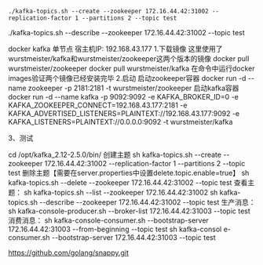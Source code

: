     ./kafka-topics.sh --create --zookeeper 172.16.44.42:31002 --replication-factor 1 --partitions 2 --topic test
./kafka-topics.sh --describe --zookeeper 172.16.44.42:31002 --topic test

docker kafka 单节点
宿主机IP: 192.168.43.177
1.下载镜像
这里使用了wurstmeister/kafka和wurstmeister/zookeeper这两个版本的镜像
docker pull wurstmeister/zookeeper
docker pull wurstmeister/kafka
在命令中运行docker images验证两个镜像已经安装完毕
2.启动
启动zookeeper容器
docker run -d --name zookeeper -p 2181:2181 -t wurstmeister/zookeeper
启动kafka容器
docker run -d --name kafka -p 9092:9092 -e KAFKA_BROKER_ID=0 -e KAFKA_ZOOKEEPER_CONNECT=192.168.43.177:2181 -e KAFKA_ADVERTISED_LISTENERS=PLAINTEXT://192.168.43.177:9092 -e KAFKA_LISTENERS=PLAINTEXT://0.0.0.0:9092 -t wurstmeister/kafka

3、测试

cd /opt/kafka_2.12-2.5.0/bin/
创建主题
sh kafka-topics.sh --create --zookeeper 172.16.44.42:31002 --replication-factor 1 --partitions 2 --topic test
删除主题【需要在server.properties中设置delete.topic.enable=true】
sh kafka-topics.sh --delete --zookeeper 172.16.44.42:31002 --topic test
查看主题：
sh kafka-topics.sh --list --zookeeper 172.16.44.42:31002
sh kafka-topics.sh --describe --zookeeper 172.16.44.42:31002 --topic test
生产消息：
sh kafka-console-producer.sh --broker-list 172.16.44.42:31003 --topic test
消费消息：
sh kafka-console-consumer.sh --bootstrap-server 172.16.44.42:31003 --from-beginning --topic test
sh kafka-consol e-consumer.sh --bootstrap-server 172.16.44.42:31003 --topic test

https://github.com/golang/snappy.git
